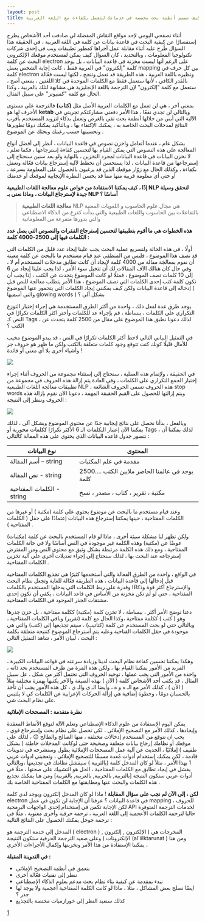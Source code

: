 ```yaml
---
layout: post
title: كيف تصمم أنظمة بحث مخصصة في خدماتك لتعمل بكفاءة مع اللغة العربية 
---
```



أثناء تصفحي اليومي لإحد مواقع النقاش المفضلة لي صادفت أحد الأشخاص يطرح إستفسارًا عن كيفية البحث في قاعدة بيانات عن كلمة في اللغة العربية ، في الحقيقة هذا السؤال طُرح عليه أثناء مقابلة عمل أجراها كمطور تطبيقات ويب في إحدى شركات تكنولوجيا المعلومات ، وبالتحديد ،  كان السؤال كيف يمكن لمستخدم موقعك الإلكتروني البحث  عن كلمة electron على الرغم أنها ليست مخزنة في قاعدة البيانات ، بل يوجد كلمة "إلكترون" في العربية فقط ، كانت إجابة الشخص بعمل mapping بين كل حرف في كلمة electron ونظيره باللغة العربية ، هذه الطريقة قد تعمل وتنجح ، لكنها ليست فعّالة بالقدر الكافي ، لأنها ستعمل فقط مع الكلمات الموحدة في كلا اللغتين ، بمعنى أصح ، ستعمل مع كلمة "إلكترون" لإن الترجمة باللغة الإنجليزية هي مشابهة لتلك بالعربية  ، وكذا الحال مع كلمة "كمبيوتر" على سبيل المثال.


بمعنى آخر ، هي لن تعمل مع الكلمات العربية الأصل  مثل **(كتاب)** فالترجمة على مستوى الأحرف لها هو **ketab** وبالتالي لن تجدي نفعًا ، هذا الأمر دفعني مشاركتكم تجربتي في الآلية التي أبني من خلالها أنظمة بحث تفي بالغرض وتعمل بذكاء لتزويد المستخدم بأقرب النتائج لمدخلات البحث الخاصة به ، يمكنك الإكتفاء بها ، وبالتأكيد يمكنك دومًا تطويرها وتحسينها حسب رغبتك وبحثك عن الموضوع .


بشكل عام ، عندما أتعامل واخزن نصوص في قاعدة البيانات ، أنظر إلى أفضل أنواع المعالجة على هذه النصوص التي يمكن القيام بها لتحسين كفاءة إسترجاعها ، فكما تعلم ، لا نخزن البيانات في قاعدة البيانات لمجرد التخزين ، بالنهاية ولو بعد سنين سنحتاج إلى إسترجاعها من قاعدة البيانات ، لذا يستحسن أن نخطط لآلية إسترجاع بيانات فعّالة وتعمل بكفاءة  ، وكذلك الحال مع زوّار موقعك الذين قد يرغبون بالحصول على المعلومة بسرعة ، أو حتى أي معلومة قريبة منها  مما قد يحسن النظرة الإيجابية لموقعك أو خدمتك

**إذًا ، كيف يمكننا الاستفادة من خواص علوم معالجة اللغات الطبيعية NLP لنحقق وسيلة جيدة لإسترجاع البيانات ، وماذا نعني بـ NLP أساسًا ؟**

> **معالجة اللغات الطبيعية**  NLP  هي مجال علوم الحاسوب  و اللغويات  المعنية بالتفاعلات بين الحاسوب واللغات الطبيعية والتي بدأت كفرع من
> الذكاء الاصطناعي  والتي بدورها متفرعة من المعلوماتية



**هذه الخطوات هي ما أقوم بتطبيقها لتحسين إسترجاع الفقرات والنصوص  التي يصل عدد الكلمات فيها إلى 2500-4000 كلمة :**


أولًا ، في هذه الحالة ولتسريع عملية البحث يجب علينا إيجاد عدد قليل من الكلمات التي قد تصف هذا الموضوع ، فليس من المنطقي عند قيام مستخدم ما بالبحث عن كلمة معينة أن نقوم بمعالجة مقالة من 4000 كلمة لإيجاد أن كانت تطابق مدخلات المستخدم أم  لا ، وفي حال كان هنالك الآف المقالات لك أن تتخيل سوء الأمر  ،  لذا يجب علينا إيجاد من 6 إلى 10 كلمات تصف الموضوع ،  فمثلًا لو كانت الموضوع يتحدث عن الكتب ، إذا يجب أن تكون كلمة كتب إحدى الكلمات التي تصف الموضوع ،  هذا الأمر يتطلب معالجة للنص قبل إدخاله إلى قاعدة البيانات ولكن كيف يمكنني إيجاد الكلمات التي يتحمور عنها الموضوع ( والتي أسميها glowing words )  بشكل آلي ؟


يوجد طرق عدة لفعل ذلك ،  واحدة من أكثر الطرق المستخدمة هي إجراء إختبار التوزع التكراري على الكلمات ، ببساطة ، قم بإجراء عد للكلمات وأختر اكثر الكلمات تكرارًا في النص كـ Tags ، لذلك دعونا نطبق هذا الموضوع على مقال من 2500 كلمة يتحدث عن الكتب ؟


في التمثيل البياني التالي لاحظ أكثر الكلمات تكرارًا في النص  ، قد يبدو الموضوع مخيب للأمال قليلًا كونك كنت تتوقع وجود كلمات متعلقة بالكتب ولكن ما ظهر هو حروف جر وأشياء أخرى بلا أي معنى أو فائدة !

![](https://i.suar.me/eeqx9/l)


في الحقيقة ، ولإتمام هذه العملية ، سنحتاج إلى إستثناء مجموعة من الحروف أثناء إجراء إختبار الجمع التكراري على الكلمات ، وفي العادة  يتم إزالة هذه الحروف في مجموعة من تطبيقات معالجة اللغات الطبيعية NLP  ، هذه الحروف تسمى الحروف الشائعة stop words    ويتم إزالتها للحصول على القيم الحقيقة المهمة ، دعونا الآن نقوم بإزالة هذه الحروف وننظر إلى النتيجة :


![](https://i.suar.me/6aMZa/l)


وبالفعل ، بدأنا نحصل على نتائج إيجابية جدًا عن محتوى الموضوع وبشكل آلي ، لذلك يمكننا الآن إعتبار الـكلمات الـ 6  الأكثر تكرارًا ككلمات محورية أو Tags ، لذلك يمكننا أن نتصور جدول قاعدة البيانات الذي يحتوي على هذه المقالة كالتالي :




| نوع البيانات  | المحتوى |
| ------------- | ------------- |
| أسم المقالة – string | مقدمة في علم المكتبات  |
| نص المقالة - string  | يوجد في عالمنا الحاضر ملايين الكتب ....2500 كلمة  |
| الكلمات المفتاحية - string  | مكتبة ، تقرير ، كتاب ، مصدر ، نسخ  |


وعند قيام مستخدم ما بالبحث عن موضوع يحتوي على كلمة (مكتبة ) أو غيرها من الكلمات المفتاحية ، حينها يمكننا إسترجاع هذه البيانات إعتمادًا على حقل ( الكلمات المفتاحية ) .


ولكن تظهر لنا مشكلة سيئة أخرى ، ماذا لو قام المستخدم بالبحث عن كلمة (مكتبات) عوضًا عن (مكتبة) وهذه الكلمة غير موجودة في النص أساسًا ولا في خانة الكلمات المفتاحية ، ومع ذلك هذه الكلمة مرتبطة بشكل وثيق مع محتوى النص ومن المفترض إسترجاعه عند البحث بها ، لذلك سنحتاج إلى إجراء تعديلات أخرى على آلية تخزين الكلمات المفتاحية .


في الواقع ، واحدة من الطرق الفعالة والتي أستخدمها كثيرًا هي تجذيع الكلمات المفتاحية قبل إدخالها إلى قاعدة البيانات ، هذه الطريقة فعّالة للغاية وتجعل نظام البحث والإسترجاع أكثر قوة وذكاءًا وقدرة على ربط الكلمات التي يدخلها المستخدم بالكلمات المفتاحية ، حتى لو لم تكن مخزنة من الأساس في قاعد البيانات ، يكفي أن تكون إحدى مشتقات الجذر الموجود في الكلمات المفتاحية.

دعنا نوضح الأمر أكثر ، ببساطة ، لا تخزن كلمة (مكتبة) ككلمة مفتاحية ، بل خزن جذرها وهو ( كتب ) ككلمة مفتاحية ،وكذا الحال مع كلمة (تقرير) وباقي الكلمات المفتاحية ، وبالتالي حتى لو بحث المستخدم عن كلمة (كتاتيب) ، سيتم تجذيعها إلى (كتب) والتي هي موجودة في حقل الكلمات الفتاحية وعليه يتم أسترجاع الموضوع كنتيجة متعلقة بكلمة البحث ، لبيان الأمر ، شاهد التمثيل التالي :

![](https://i.suar.me/Y2jKV/l)


وهكذا يمكننا تحسين كفاءة نظام البحث لدينا وزيادة سرعته في قواعد البيانات الكبيرة ، المزيد من الأمور يمكننا القيام بها ، ولكن هذه المرة من طرف المستخدم بحد ذاته ، واحدة من الأمور التي يجب عملها ، توحيد الحروف التي تحتمل أكثر من شكل ، عل سبيل المثال ، قد يكتب أحد الأشخاص كلمة ( الآن ) بهذه الصيغة والآخر يكتبها بهمزة مختلفة مثلاً ( الأن ) ، كذلك الأمر مع الـ ه و ة ، وأيضا الـ ى والـ ي ، كل هذه الأمور يجب أن تأخذ بالحسبان دومًا ،  وخطوة إضافية هي إزالة الحركات الإعرابية عن الكلمات كي لا يلتبس على نظام البحث شي.



**نظرة متقدمة : المصححات  الإملائية**

يمكن اليوم الإستفادة من علوم الذكاء الإصطناعي وتعلم الآلة لتوقع الأنماط المعقدة وإيجادها ،  كذلك الأمر مع التصحيح الإملائي ، لكي تحصل على نظام بحث وإسترجاع قوي ، يجب ان تتوقع من المستخدم إدخالات مختلفة ، منها الصالح والطالح 😊 ، لذلك على موقعك أو نظامك إرجاع بيانات متعلقة وصحيحة حتى لوكانت المدخلات خاطئة ( بشكل طفيف ) إملائيًا ، الحديث عن آلية عمل المصححات الإملائية يطول وسنشرحه في تدوينات قادمة ، لكن يمكنك إستخدام أدوات مُعدة مسبقًا للتصحيح الإملائي  ، وتعجبني ادوات عربي 1 بهذا الأمر ، مثلاً لو كان المدخل كلمة (بالثربية ) سيفشل نظامك في تجذيعها ،وبالتالي يفشل في إيجاد تطابق مع الكلمات المفتاحية ، الحل هو التشييك على صحتها ، مثلًا في أدوات عربي ستكون النتيجة [بالتربية, بالحربية, بالعربية, بالغربية] ومن هنا يمكنك تجذيع هذه الكلمات والبحث عنها ومطابقتها مع الكلمات المفتاحية الخاصة بك .





**لكن ، إلى الآن لم نجب على سؤال المقابلة** ! ماذا لو كان المدخل إلكترون ويوجد لدي كلمة electron في قاعدة البيانات ؟ عرفنا أن الإجابة لن تكون في عمل mapping للحروف ، لكن الإجابة تكمن في إستخدام إحدى الواجهات البرمجية API لخدمات الترجمة المتوفرة حاليا لترجمة الكلمات الأعجمية إلى اللغة العربية ، ترجمة حرفية وأخرى معنوية ، مثلًا في ترجمة جوجل يمكنك الحصول على النتائج التالية :


المدخل إلى خدمة الترجمة  هو ( electron ) المخرجات هي  ( الإلكترون ,  إلكترون , الإلكترونات (
وعلى صعيد الترجمة الحرفية ستكون النتيجة (al'iilktarunat )
ومن هنا يمكننا الإستفادة من هذا الأمر وتخزينها وإكمال الأجراءات الأخرى ، 



**في التدوينة المقبلة :**

 - نتعمق في أنظمة التصحيح الإملائي
 - ننظر إلى تقنيات فعّالة أخرى
 - نبدء بمقدمة عن كيفية بناء نظام بحث مدعم بعلوم الذكاء الإصطناعي
 - ايضًا نصلح بعض المشاكل ، مثلا ، ماذا لو كانت الكلمة المفتاحية أعجمية ولا يوجد لها جذر ؟
 - كذلك سنعيد النظر إلى خورازميات مختصة بالتجذيع

[1](https://www.arabitools.com/)
